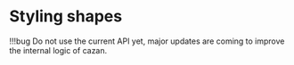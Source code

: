 # Styling shapes

!!!bug
    Do not use the current API yet, major updates are coming to improve the internal logic of cazan.
